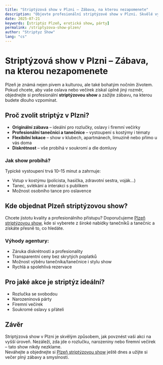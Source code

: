 ```yaml
---
title: "Striptýzová show v Plzni – Zábava, na kterou nezapomenete"
description: "Objevte profesionální striptýzové show v Plzni. Skvělé vystoupení pro rozlučky, oslavy i soukromé párty. Objednejte si show na míru."
date: 2025-07-21
keywords: [striptýz Plzeň, erotická show, párty]
permalink: /striptyzova-show-plzen/
author: "Striptyz Show"
lang: "cs"
---
```


# Striptýzová show v Plzni – Zábava, na kterou nezapomenete

Plzeň je známá nejen pivem a kulturou, ale také bohatým nočním životem. Pokud chcete, aby vaše oslava nebo večírek získal úplně jiný rozměr, objednejte si profesionální **striptýzovou show** a zažijte zábavu, na kterou budete dlouho vzpomínat.

## Proč zvolit striptýz v Plzni?

- **Originální zábava** – ideální pro rozlučky, oslavy i firemní večírky  
- **Profesionální tanečníci a tanečnice** – vystoupení s kostýmy i tématy  
- **Flexibilní lokace** – show v klubech, apartmánech, limuzíně nebo přímo u vás doma  
- **Diskrétnost** – vše probíhá v soukromí a dle domluvy  

### Jak show probíhá?

Typické vystoupení trvá 10–15 minut a zahrnuje:

- Vstup v kostýmu (policista, hasička, zdravotní sestra, voják…)  
- Tanec, svlékání a interakci s publikem  
- Možnost osobního tance pro oslavence  

## Kde objednat Plzeň striptýzovou show?

Chcete jistotu kvality a profesionálního přístupu? Doporučujeme [Plzeň striptýzovou show](https://www.agenturafox.cz/striptyz-plzen/), kde si vyberete z široké nabídky tanečníků a tanečnic a získáte přesně to, co hledáte.

### Výhody agentury:

- Záruka diskrétnosti a profesionality  
- Transparentní ceny bez skrytých poplatků  
- Možnost výběru tanečníka/tanečnice i stylu show  
- Rychlá a spolehlivá rezervace  

## Pro jaké akce je striptýz ideální?

- Rozlučka se svobodou  
- Narozeninová párty  
- Firemní večírek  
- Soukromé oslavy s přáteli  

## Závěr

Striptýzová show v Plzni je skvělým způsobem, jak povznést vaši akci na vyšší úroveň. Nezáleží, zda jde o rozlučku, narozeniny nebo firemní večírek – tato show nikdy nezklame.  
Neváhejte a objednejte si [Plzeň striptýzovou show](https://www.agenturafox.cz/striptyz-plzen/) ještě dnes a užijte si večer plný zábavy a smyslnosti.
